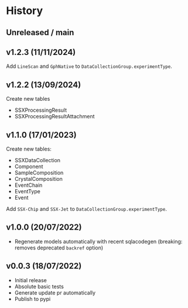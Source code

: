 # History

## Unreleased / main


## v1.2.3 (11/11/2024)

Add `LineScan` and `GphNative` to `DataCollectionGroup.experimentType`.


## v1.2.2 (13/09/2024)

Create new tables

-   SSXProcessingResult
-   SSXProcessingResultAttachment


## v1.1.0 (17/01/2023)

Create new tables:

-   SSXDataCollection
-   Component
-   SampleComposition
-   CrystalComposition
-   EventChain
-   EventType
-   Event

Add `SSX-Chip` and `SSX-Jet` to `DataCollectionGroup.experimentType`.

## v1.0.0 (20/07/2022)

-   Regenerate models automatically with recent sqlacodegen (breaking: removes deprecated `backref` option)

## v0.0.3 (18/07/2022)

-   Initial release
-   Absolute basic tests
-   Generate update pr automatically
-   Publish to pypi
